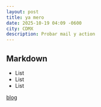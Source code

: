```yaml
---
layout: post
title: ya mero
date: 2025-10-19 04:09 -0600
city: CDMX
description: Probar mail y action
---
```


## Markdown

- List
- List
- List

[blog](https://enlace.com)

